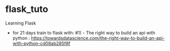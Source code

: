 # flask_tuto
Learning Flask
- for 21 days train to flask with:
#1) - The right way to build an api with python : https://towardsdatascience.com/the-right-way-to-build-an-api-with-python-cd08ab285f8f
